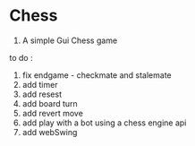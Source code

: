 # Chess

1. A simple Gui Chess game


to do : 
1. fix endgame - checkmate and stalemate
2. add timer
3. add resest
4. add board turn
5. add revert move
6. add play with a bot using a chess engine api
7. add webSwing
